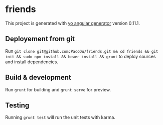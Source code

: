 # friends

This project is generated with [yo angular generator](https://github.com/yeoman/generator-angular)
version 0.11.1.

## Deployement from git

Run `git clone git@github.com:PacoDu/friends.git && cd friends && git init && sudo npm install && bower install && grunt` to deploy sources and install dependencies.

## Build & development

Run `grunt` for building and `grunt serve` for preview.

## Testing

Running `grunt test` will run the unit tests with karma.

